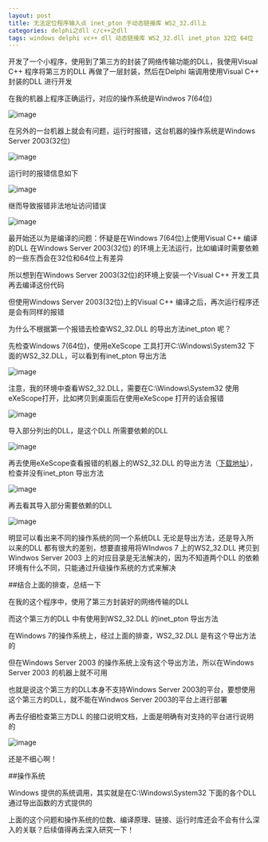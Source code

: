 ```yaml
---
layout: post
title: 无法定位程序输入点 inet_pton 于动态链接库 WS2_32.dll上
categories: delphi之dll c/c++之dll
tags: windows delphi vc++ dll 动态链接库 WS2_32.dll inet_pton 32位 64位
---
```


开发了一个小程序，使用到了第三方的封装了网络传输功能的DLL，我使用Visual C++ 程序将第三方的DLL 再做了一层封装，然后在Delphi 端调用使用Visual C++ 封装的DLL 进行开发

在我的机器上程序正确运行，对应的操作系统是Windwos 7(64位)

![image](../media/image/2016-09-28/01.png)

在另外的一台机器上就会有问题，运行时报错，这台机器的操作系统是Windows Server 2003(32位)

![image](../media/image/2016-09-28/02.png)

运行时的报错信息如下

![image](../media/image/2016-09-28/03.png)

继而导致报错非法地址访问错误

![image](../media/image/2016-09-28/04.png)

最开始还以为是编译的问题：怀疑是在Windows 7(64位)上使用Visual C++ 编译的DLL 在Windows Server 2003(32位) 的环境上无法运行，比如编译时需要依赖的一些东西会在32位和64位上有差异

所以想到在Windows Server 2003(32位)的环境上安装一个Visual C++ 开发工具再去编译这份代码

但使用Windows Server 2003(32位)上的Visual C++ 编译之后，再次运行程序还是会有同样的报错

为什么不根据第一个报错去检查WS2\_32.DLL 的导出方法inet\_pton 呢？

先检查Windows 7(64位)，使用eXeScope 工具打开C:\Windows\System32 下面的WS2\_32.DLL，可以看到有inet\_pton 导出方法

![image](../media/image/2016-09-28/05.png)

注意，我的环境中查看WS2\_32.DLL，需要在C:\Windows\System32 使用eXeScope打开，比如拷贝到桌面后在使用eXeScope 打开的话会报错

![image](../media/image/2016-09-28/06.png)

导入部分列出的DLL，是这个DLL 所需要依赖的DLL

![image](../media/image/2016-09-28/07.png)

再去使用eXeScope查看报错的机器上的WS2_32.DLL 的导出方法（[下载地址](../download/20160928/ws2_32.zip)），检查并没有inet_pton 导出方法

![image](../media/image/2016-09-28/08.png)

再去看其导入部分需要依赖的DLL

![image](../media/image/2016-09-28/09.png)

明显可以看出来不同的操作系统的同一个系统DLL 无论是导出方法，还是导入所以来的DLL 都有很大的差别，想要直接用将WIndwos 7 上的WS2\_32.DLL 拷贝到Windwos Server 2003 上的对应目录是无法解决的，因为不知道两个DLL 的依赖环境有什么不同，只能通过升级操作系统的方式来解决

##结合上面的排查，总结一下

在我的这个程序中，使用了第三方封装好的网络传输的DLL

而这个第三方的DLL 中有使用到WS2\_32.DLL 的inet\_pton 导出方法

在Windows 7的操作系统上，经过上面的排查，WS2\_32.DLL 是有这个导出方法的

但在Windows Server 2003 的操作系统上没有这个导出方法，所以在Windows Server 2003 的机器上就不可用

也就是说这个第三方的DLL本身不支持Windows Server 2003的平台，要想使用这个第三方的DLL，就不能在Windwos Server 2003的平台上进行部署

再去仔细检查第三方DLL 的接口说明文档，上面是明确有对支持的平台进行说明的

![image](../media/image/2016-09-28/10.png)

还是不细心啊！

##操作系统

Windows 提供的系统调用，其实就是在C:\Windows\System32 下面的各个DLL 通过导出函数的方式提供的

上面的这个问题和操作系统的位数、编译原理、链接、运行时库还会不会有什么深入的关联？后续值得再去深入研究一下！
